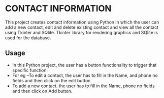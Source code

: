 # **CONTACT INFORMATION**


This project creates contact information using Python in which the user can add a new contact, edit and delete existing contact and view all the contact using Tkinter and SQlite. Tkinter library for rendering graphics and SQlite is used for the database.


## **Usage**

  - In this Python project, the user has a button functionality to trigger that specific function.
  - For eg –To edit a contact, the user has to fill in the Name, and phone no fields and then click on the edit button.
  - To add a new contact, the user has to fill in the Name, phone no fields and then click on Add button.

